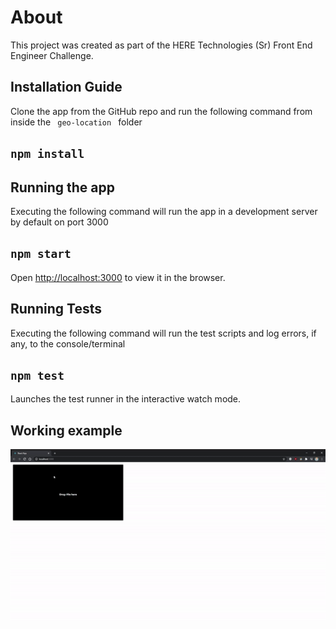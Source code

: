 # About

This project was created as part of the HERE Technologies (Sr) Front End Engineer Challenge.

## Installation Guide

Clone the app from the GitHub repo and run the following command from inside the <code> geo-location </code> folder

## `npm install`

## Running the app

Executing the following command will run the app in a development server by default on port 3000

## `npm start`

Open [http://localhost:3000](http://localhost:3000) to view it in the browser.

## Running Tests

Executing the following command will run the test scripts and log errors, if any, to the console/terminal

## `npm test`

Launches the test runner in the interactive watch mode.

## Working example

<picture>
<img src= "./In-Action.gif" alt="demo-gif">
</picture>
